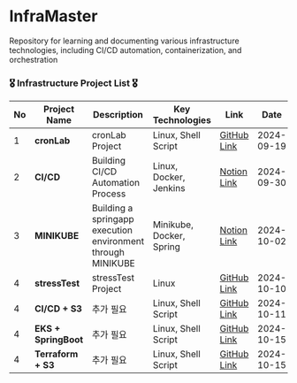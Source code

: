 # InfraMaster
Repository for learning and documenting various infrastructure technologies, including CI/CD automation, containerization, and orchestration

### 🎖️ Infrastructure Project List 🎖️
| No | Project Name | Description | Key Technologies | Link | Date |
|----|--------------|-------------|-------------------|------|------|
| 1  | **cronLab** | cronLab Project | Linux, Shell Script | [GitHub Link](https://github.com/LeeYeonhee-00/InfraMaster/tree/main/cronLab) | 2024-09-19 |
| 2  | **CI/CD** | Building CI/CD Automation Process | Linux, Docker, Jenkins | [Notion Link](https://rapid-bush-206.notion.site/241001-CI-CD-Minikube-112fb022fe8180f9bac1e89a7351ec78?pvs=4) | 2024-09-30 |
| 3  | **MINIKUBE** | Building a springapp execution environment through MINIKUBE | Minikube, Docker, Spring | [Notion Link](https://rapid-bush-206.notion.site/241002-Minikube-113fb022fe818097a85ecff2164f9f9d?pvs=4) | 2024-10-02 |
| 4  | **stressTest** | stressTest Project | Linux | [GitHub Link](https://github.com/LeeYeonhee-00/InfraMaster/tree/main/StressTest) | 2024-10-10 |
| 4  | **CI/CD + S3** | 추가 필요 | Linux, Shell Script | [GitHub Link](https://github.com/LeeYeonhee-00/InfraMaster/tree/main/StressTest) | 2024-10-11 |
| 4  | **EKS + SpringBoot** | 추가 필요 | Linux, Shell Script | [GitHub Link](https://github.com/LeeYeonhee-00/InfraMaster/tree/main/StressTest) | 2024-10-15 |
| 4  | **Terraform + S3** | 추가 필요 | Linux, Shell Script | [GitHub Link](https://github.com/LeeYeonhee-00/InfraMaster/tree/main/StressTest) | 2024-10-15 |

